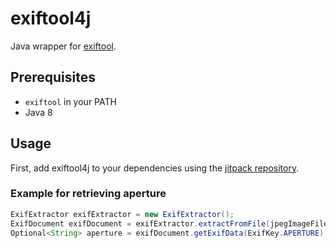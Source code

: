 # exiftool4j

Java wrapper for [exiftool](http://owl.phy.queensu.ca/~phil/exiftool/).

## Prerequisites
* `exiftool` in your PATH
* Java 8

## Usage
First, add exiftool4j to your dependencies using the [jitpack repository](https://jitpack.io/#wowselim/exiftool4j).

### Example for retrieving aperture
```java
ExifExtractor exifExtractor = new ExifExtractor();
ExifDocument exifDocument = exifExtractor.extractFromFile(jpegImageFile).get();
Optional<String> aperture = exifDocument.getExifData(ExifKey.APERTURE);
```
